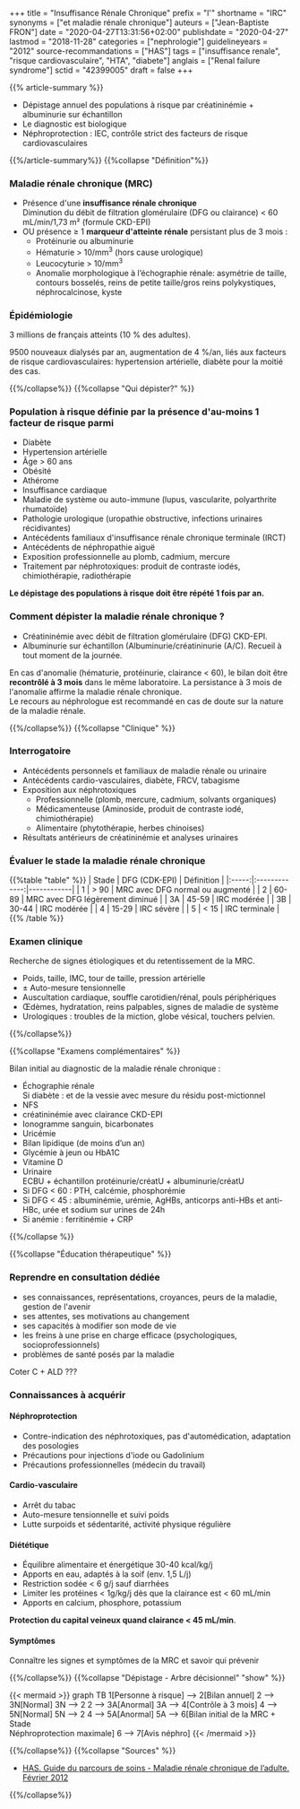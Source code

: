 +++
title = "Insuffisance Rénale Chronique"
prefix = "l'"
shortname = "IRC"
synonyms = ["et maladie rénale chronique"]
auteurs = ["Jean-Baptiste FRON"]
date = "2020-04-27T13:31:56+02:00"
publishdate = "2020-04-27"
lastmod = "2018-11-28"
categories = ["nephrologie"]
guidelineyears = "2012"
source-recommandations = ["HAS"]
tags = ["insuffisance renale", "risque cardiovasculaire", "HTA", "diabete"]
anglais = ["Renal failure syndrome"]
sctid = "42399005"
draft = false
+++

{{% article-summary %}}

- Dépistage annuel des populations à risque par créatininémie + albuminurie sur échantillon
- Le diagnostic est biologique
- Néphroprotection : IEC, contrôle strict des facteurs de risque cardiovasculaires

{{%/article-summary%}}
{{%collapse "Définition"%}}

### Maladie rénale chronique (MRC)

- Présence d'une **insuffisance rénale chronique**  
Diminution du débit de filtration glomérulaire (DFG ou clairance) < 60 mL/min/1,73 m² (formule CKD-EPI)
- OU présence ≥ 1 **marqueur d'atteinte rénale** persistant plus de 3 mois :
  - Protéinurie ou albuminurie
  - Hématurie > 10/mm<sup>3</sup> (hors cause urologique)
  - Leucocyturie > 10/mm<sup>3</sup>
  - Anomalie morphologique à l’échographie rénale: asymétrie de taille, contours bosselés, reins de petite taille/gros reins polykystiques, néphrocalcinose, kyste

### Épidémiologie

3 millions de français atteints (10 % des adultes).

9500 nouveaux dialysés par an, augmentation de 4 %/an, liés aux facteurs de risque cardiovasculaires: hypertension artérielle, diabète pour la moitié des cas.

{{%/collapse%}}
{{%collapse "Qui dépister?" %}}

### Population à risque définie par la présence d'au-moins 1 facteur de risque parmi

- Diabète
- Hypertension artérielle
- Âge > 60 ans
- Obésité
- Athérome
- Insuffisance cardiaque
- Maladie de système ou auto-immune (lupus, vascularite, polyarthrite rhumatoïde)
- Pathologie urologique (uropathie obstructive, infections urinaires récidivantes)
- Antécédents familiaux d'insuffisance rénale chronique terminale (IRCT)
- Antécédents de néphropathie aiguë
- Exposition professionnelle au plomb, cadmium, mercure
- Traitement par néphrotoxiques: produit de contraste iodés, chimiothérapie, radiothérapie

**Le dépistage des populations à risque doit être répété 1 fois par an.**  

### Comment dépister la maladie rénale chronique ?

- Créatininémie avec débit de filtration glomérulaire (DFG) CKD-EPI.
- Albuminurie sur échantillon (Albuminurie/créatininurie (A/C). Recueil à tout moment de la journée.

En cas d'anomalie (hématurie, protéinurie, clairance < 60), le bilan doit être **recontrôlé à 3 mois** dans le même laboratoire. La persistance à 3 mois de l'anomalie affirme la maladie rénale chronique.  
Le recours au néphrologue est recommandé en cas de doute sur la nature de la maladie rénale.

{{%/collapse%}}
{{%collapse "Clinique" %}}

### Interrogatoire

- Antécédents personnels et familiaux de maladie rénale ou urinaire
- Antécédents cardio-vasculaires, diabète, FRCV, tabagisme
- Exposition aux néphrotoxiques
  - Professionnelle (plomb, mercure, cadmium, solvants organiques)
  - Médicamenteuse (Aminoside, produit de contraste iodé, chimiothérapie)
  - Alimentaire (phytothérapie, herbes chinoises)
- Résultats antérieurs de créatininémie et analyses urinaires

### Évaluer le stade la maladie rénale chronique

{{%table "table" %}}
| Stade | DFG (CDK-EPI) | Définition |
|:-----:|:-------------:|------------|
| 1     | &gt; 90       | MRC avec DFG normal ou augmenté |
| 2     | 60-89         | MRC avec DFG légèrement diminué |
| 3A    | 45-59         | IRC modérée |
| 3B    | 30-44         | IRC modérée |
| 4     | 15-29         | IRC sévère  |
| 5     | < 15          | IRC terminale |
{{% /table %}}

### Examen clinique

Recherche de signes étiologiques et du retentissement de la MRC.

- Poids, taille, IMC, tour de taille, pression artérielle
- ± Auto-mesure tensionnelle
- Auscultation cardiaque, souffle carotidien/rénal, pouls périphériques
- Œdèmes, hydratation, reins palpables, signes de maladie de système
- Urologiques : troubles de la miction, globe vésical, touchers pelvien.

{{%/collapse%}}

{{%collapse "Examens complémentaires" %}}

Bilan initial au diagnostic de la maladie rénale chronique :

- Échographie rénale  
Si diabète : et de la vessie avec mesure du résidu post-mictionnel
- NFS
- créatininémie avec clairance CKD-EPI
- Ionogramme sanguin, bicarbonates
- Uricémie
- Bilan lipidique (de moins d’un an)
- Glycémie à jeun ou HbA1C
- Vitamine D
- Urinaire  
ECBU + échantillon protéinurie/créatU + albuminurie/créatU
- Si DFG < 60 : PTH, calcémie, phosphorémie
- Si DFG < 45 : albuminémie, urémie, AgHBs, anticorps anti-HBs et anti-HBc, urée et sodium sur urines de 24h
- Si anémie : ferritinémie + CRP

{{%/collapse %}}









{{%collapse "Éducation thérapeutique" %}}

### Reprendre en consultation dédiée

- ses connaissances, représentations, croyances, peurs de la maladie, gestion de l'avenir
- ses attentes, ses motivations au changement
- ses capacités à modifier son mode de vie
- les freins à une prise en charge efficace (psychologiques, socioprofessionnels)
- problèmes de santé posés par la maladie

Coter C + ALD ???

### Connaissances à acquérir

#### Néphroprotection

- Contre-indication des néphrotoxiques, pas d'automédication, adaptation des posologies
- Précautions pour injections d'iode ou Gadolinium
- Précautions professionnelles (médecin du travail)

#### Cardio-vasculaire

- Arrêt du tabac
- Auto-mesure tensionnelle et suivi poids
- Lutte surpoids et sédentarité, activité physique régulière

#### Diététique

- Équilibre alimentaire et énergétique 30-40 kcal/kg/j
- Apports en eau, adaptés à la soif (env. 1,5 L/j)
- Restriction sodée < 6 g/j sauf diarrhées
- Limiter les protéines < 1g/kg/j dès que la clairance est < 60 mL/min
- Apports en calcium, phosphore, potassium

**Protection du capital veineux quand clairance < 45 mL/min**.

#### Symptômes
Connaître les signes et symptômes de la MRC et savoir qui prévenir

{{%/collapse%}}
{{%collapse "Dépistage - Arbre décisionnel" "show" %}}

{{< mermaid >}}
graph TB
1[Personne à risque] --> 2[Bilan annuel]
2 --> 3N[Normal]
  3N --> 2
2 --> 3A[Anormal]
3A --> 4[Contrôle à 3 mois]
4 --> 5N[Normal]
  5N --> 2
4 --> 5A[Anormal]
5A --> 6[Bilan initial de la MRC + Stade <br> Néphroprotection maximale]
6 --> 7[Avis néphro]
{{< /mermaid >}}

{{%/collapse%}}
{{%collapse "Sources" %}}

- [HAS. Guide du parcours de soins - Maladie rénale chronique de l’adulte. Février 2012](
//www.has-sante.fr/upload/docs/application/pdf/2012-04/guide_parcours_de_soins_mrc_web.pdf)

{{%/collapse%}}
